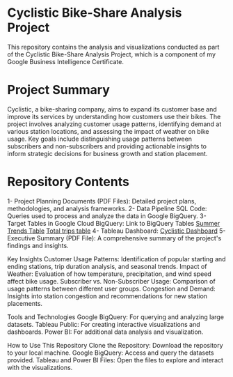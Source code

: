 # Cyclistic Bike-Share Analysis Project
This repository contains the analysis and visualizations conducted as part of the Cyclistic Bike-Share Analysis Project, which is a component of my Google Business Intelligence Certificate.

# Project Summary
Cyclistic, a bike-sharing company, aims to expand its customer base and improve its services by understanding how customers use their bikes. The project involves analyzing customer usage patterns, identifying demand at various station locations, and assessing the impact of weather on bike usage. Key goals include distinguishing usage patterns between subscribers and non-subscribers and providing actionable insights to inform strategic decisions for business growth and station placement.

# Repository Contents
1- Project Planning Documents (PDF Files): Detailed project plans, methodologies, and analysis frameworks.
2- Data Pipeline SQL Code: Queries used to process and analyze the data in Google BigQuery.
3- Target Tables in Google Cloud BigQuery: 
Link to BigQuery Tables 
[Summer Trends Table](https://console.cloud.google.com/bigquery?project=cyclistic-nyc-zip-codes&ws=!1m5!1m4!4m3!1scyclistic-nyc-zip-codes!2scyclistic_project!3sSummer%2520Trends)
[Total trips table](https://console.cloud.google.com/bigquery?project=cyclistic-nyc-zip-codes&ws=!1m5!1m4!4m3!1scyclistic-nyc-zip-codes!2scyclistic_project!3stotal%2520trips%2520table-cyclistic%2520project)
4- Tableau Dashboard: [Cyclistic Dashboard](https://public.tableau.com/app/profile/ahmdlx/viz/CyclisticProject_17088918886290/Cyclistic)
5- Executive Summary (PDF File): A comprehensive summary of the project's findings and insights.

Key Insights
Customer Usage Patterns: Identification of popular starting and ending stations, trip duration analysis, and seasonal trends.
Impact of Weather: Evaluation of how temperature, precipitation, and wind speed affect bike usage.
Subscriber vs. Non-Subscriber Usage: Comparison of usage patterns between different user groups.
Congestion and Demand: Insights into station congestion and recommendations for new station placements.

Tools and Technologies
Google BigQuery: For querying and analyzing large datasets.
Tableau Public: For creating interactive visualizations and dashboards.
Power BI: For additional data analysis and visualization.

How to Use This Repository
Clone the Repository: Download the repository to your local machine.
Google BigQuery: Access and query the datasets provided.
Tableau and Power BI Files: Open the files to explore and interact with the visualizations.
